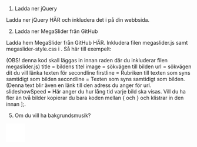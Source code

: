 1. Ladda ner jQuery

Ladda ner jQuery HÄR och inkludera det i <head> på din webbsida.


2. Ladda ner MegaSlider från GitHub

Ladda hem MegaSlider från GitHub HÄR. Inkludera filen megaslider.js samt megaslider-style.css i <head>. Så här till exempelt:

<head>
<script src='megaslider.js'>
<link rel='stylesheet' type='text/css' href='megaslider-style.css'/>
</head>

OBS! MegaSlider måste inkluderas efter jQuery.


3. HTML-kod

För att MegaSlider skall fungera och se ut som det är tänkt krävs följande HTML-kod:

<div id="slide-wrapper">

<!-- Slide images -->
<div id ="slideimages">
<div id="slideimg1" class="slideimg"></div>
<div id="slideimg2" class="slideimg"></div>
</div>

<!-- slide-text -->
<div id="slide-text">
<h1 id="firstline"></h1>
<p><a href="#" id="secondline"></a></p>
</div>

<!-- Slideshow controls -->
<div id ="controls-outer">
<div id ="controls">
<div id="back" class="btn"></div>
<div id="control" class="btn"></div>
<div id="next" class="btn"></div>
</div>
</div>

</div>


4. Ange bilder och texter

Ange bilder och texter som du vill ha med i din slideshow genom att lägga in och redigera denna kod:

<script>
var photos = [{
"title" : "Title 1",
"image" : "http://lorempixel.com/g/1920/1920/nightlife/5/",
"url" : "http://www.exempel.se/",
"firstline" : "Lorem ipsum",
"secondline" : "Lorem ipsum dolor sit amet, consectetur adipiscing elit.",
}, {
"title" : "Title 2",
"image" : "http://lorempixel.com/g/1920/1920/nightlife/2/",
"url" : "http://www.exempel.se/",
"firstline" : "Lorem ipsum",
"secondline" : "Lorem ipsum dolor sit amet, consectetur adipiscing elit.",
}];
var slideshowSpeed = 9000;
</script>


(OBS! denna kod skall läggas in innan raden där du inkluderar filen megaslider.js)
title = bildens titel
image = sökvägen till bilden
url = sökvägen dit du vill länka texten för secondline
firstline = Rubriken till texten som syns samtidigt som bilden secondline = Texten som syns samtidigt som bilden. (Denna text blir även en länk till den adress du anger för url.
slideshowSpeed = Här anger du hur lång tid varje bild ska visas. Vill du ha fler än två bilder kopierar du bara koden mellan { och } och klistrar in den innan ];.


5. Om du vill ha bakgrundsmusik?

<!-- Background music -->
<audio autoplay loop id="music">
<source src="sound/phoney.mp3">
Your browser does not support HTML5 audio.
</audio>

<!-- Control for background music -->
<div id="sound">
<img id="sound-control" src="img/ljud_pa.png" alt=""/>
</div>
</div>